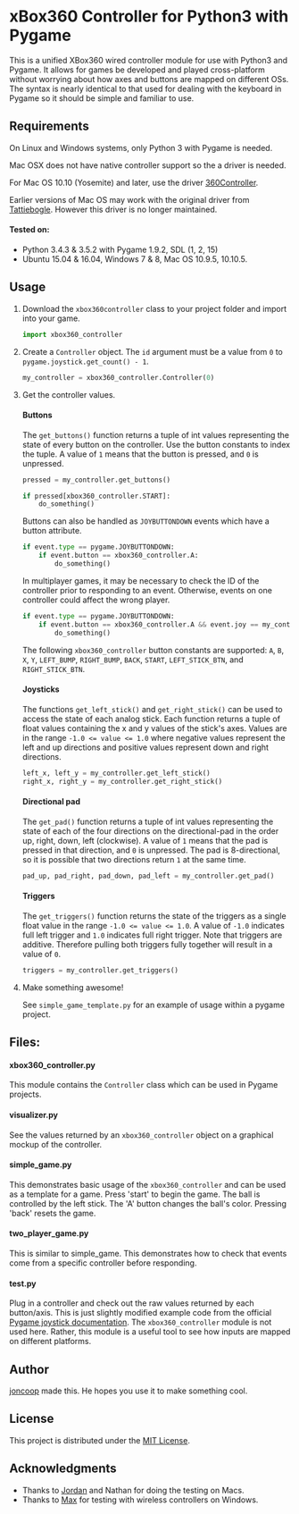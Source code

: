 # xBox360 Controller for Python3 with Pygame

This is a unified XBox360 wired controller module for use with Python3 and Pygame. It allows for games be developed and played cross-platform without worrying about how axes and buttons are mapped on different OSs. The syntax is nearly identical to that used for dealing with the keyboard in Pygame so it should be simple and familiar to use.

## Requirements

On Linux and Windows systems, only Python 3 with Pygame is needed.

Mac OSX does not have native controller support so the a driver is needed.

For Mac OS 10.10 (Yosemite) and later, use the driver [360Controller](https://github.com/360Controller/360Controller).

Earlier versions of Mac OS may work with the original driver from [Tattiebogle](http://tattiebogle.net/index.php/ProjectRoot/Xbox360Controller/OsxDriver). However this driver is no longer maintained.

#### Tested on:

- Python 3.4.3 & 3.5.2 with Pygame 1.9.2, SDL (1, 2, 15)
- Ubuntu 15.04 & 16.04, Windows 7 & 8, Mac OS 10.9.5, 10.10.5.

## Usage

1. Download the `xbox360controller` class to your project folder and import into your game.

    ```python
    import xbox360_controller
    ```

2. Create a `Controller` object. The `id` argument must be a value from `0` to `pygame.joystick.get_count() - 1`.

    ```python
    my_controller = xbox360_controller.Controller(0)
    ```

3. Get the controller values.

    #### Buttons

    The `get_buttons()` function returns a tuple of int values representing the state of every button on the controller. Use the button constants to index the tuple. A value of `1` means that the button is pressed, and `0` is unpressed.

    ```python
    pressed = my_controller.get_buttons()

    if pressed[xbox360_controller.START]:
        do_something()
    ```

    Buttons can also be handled as `JOYBUTTONDOWN` events which have a button attribute.

    ```python
    if event.type == pygame.JOYBUTTONDOWN:
        if event.button == xbox360_controller.A:
            do_something()
    ```

    In multiplayer games, it may be necessary to check the ID of the controller prior to responding to an event. Otherwise, events on one controller could affect the wrong player.

    ```python
    if event.type == pygame.JOYBUTTONDOWN:
        if event.button == xbox360_controller.A && event.joy == my_controller.get_id():
            do_something()
    ```

    The following `xbox360_controller` button constants are supported:
    `A`, `B`, `X`, `Y`, `LEFT_BUMP`, `RIGHT_BUMP`, `BACK`, `START`, `LEFT_STICK_BTN`, and `RIGHT_STICK_BTN`.

    #### Joysticks

    The functions `get_left_stick()` and `get_right_stick()` can be used to access the state of each analog stick. Each function returns a tuple of float values containing the x and y values of the stick's axes. Values are in the range `-1.0 <= value <= 1.0` where negative values represent the left and up directions and positive values represent down and right directions.

    ```python
    left_x, left_y = my_controller.get_left_stick()
    right_x, right_y = my_controller.get_right_stick()
    ```

    #### Directional pad

    The `get_pad()` function returns a tuple of int values representing the state of each of the four directions on the directional-pad in the order up, right, down, left (clockwise). A value of `1` means that the pad is pressed in that direction, and `0` is unpressed. The pad is 8-directional, so it is possible that two directions return `1` at the same time.

    ```python
    pad_up, pad_right, pad_down, pad_left = my_controller.get_pad()
    ```

    #### Triggers

    The `get_triggers()` function returns the state of the triggers as a single float value in the range `-1.0 <= value <= 1.0`. A value of `-1.0` indicates full left trigger and `1.0` indicates full right trigger. Note that triggers are additive. Therefore pulling both triggers fully together will result in a value of `0`.

    ```python
    triggers = my_controller.get_triggers()
    ```

4. Make something awesome!

    See `simple_game_template.py` for an example of usage within a pygame project.

## Files:

#### xbox360_controller.py

  This module contains the `Controller` class which can be used in Pygame projects.

#### visualizer.py

  See the values returned by an `xbox360_controller` object on a graphical mockup of the controller.

#### simple_game.py

  This demonstrates basic usage of the `xbox360_controller` and can be used as a template for a game. Press 'start' to begin the game. The ball is controlled by the left stick. The 'A' button changes the ball's color. Pressing 'back' resets the game.

#### two_player_game.py

  This is similar to simple_game. This demonstrates how to check that events come from a specific controller before responding.

#### test.py

  Plug in a controller and check out the raw values returned by each button/axis. This is just slightly modified example code from the official [Pygame joystick documentation](https://www.pygame.org/docs/ref/joystick.html). The `xbox360_controller` module is not used here. Rather, this module is a useful tool to see how inputs are mapped on different platforms.

## Author

[joncoop](https://github.com/joncoop) made this. He hopes you use it to make something cool.

## License

This project is distributed under the [MIT License](LICENSE.md).

## Acknowledgments

- Thanks to [Jordan](https://github.com/johoule) and Nathan for doing the testing on Macs.
- Thanks to [Max](https://github.com/DovahRahDoLu) for testing with wireless controllers on Windows.
